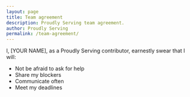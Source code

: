 ```yaml
---
layout: page
title: Team agreement
description: Proudly Serving team agreement.
author: Proudly Serving
permalink: /team-agreement/
---
```


I, [YOUR NAME], as a Proudly Serving contributor, earnestly swear that I will:

* Not be afraid to ask for help
* Share my blockers
* Communicate often
* Meet my deadlines